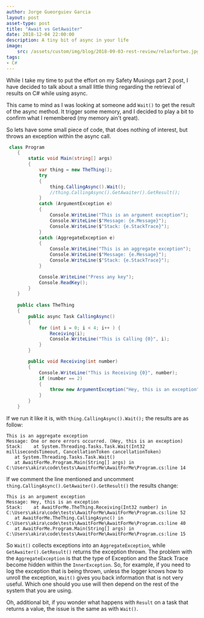 ```yaml
---
author: Jorge Gueorguiev Garcia
layout: post
asset-type: post
title: "Await vs GetAwaiter"
date: 2018-12-04 22:00:00
description: A tiny bit of async in your life
image: 
    src: /assets/custom/img/blog/2018-09-03-rest-review/relaxfortwo.jpg
tags: 
- C#
---
```


While I take my time to put the effort on my Safety Musings part 2 post, I have decided to talk about a small little thing regarding the retrieval of results on C# while using async.

This came to mind as I was looking at someone add `Wait()` to get the result of the async method. It trigger some memory, and I decided to play a bit to confirm what I remembered (my memory ain't great).

So lets have some small piece of code, that does nothing of interest, but throws an exception within the async call.

```C#
 class Program
    {
        static void Main(string[] args)
        {
            var thing = new TheThing();
            try
            {
                thing.CallingAsync().Wait();
                //thing.CallingAsync().GetAwaiter().GetResult();
            }
            catch (ArgumentException e)
            {
                Console.WriteLine("This is an argument exception");
                Console.WriteLine($"Message: {e.Message}");
                Console.WriteLine($"Stack: {e.StackTrace}");
            }
            catch (AggregateException e)
            {
                Console.WriteLine("This is an aggregate exception");
                Console.WriteLine($"Message: {e.Message}");
                Console.WriteLine($"Stack: {e.StackTrace}");
            }

            Console.WriteLine("Press any key");
            Console.ReadKey();
        }
    }
    
    public class TheThing
    {
        public async Task CallingAsync()
        {
            for (int i = 0; i < 4; i++ ) {
                Receiving(i);
                Console.WriteLine("This is Calling {0}", i);
            }
        }

        public void Receiving(int number)
        {
            Console.WriteLine("This is Receiving {0}", number);
            if (number == 2)
            {
                throw new ArgumentException("Hey, this is an exception");
            }
        }
    }
```

If we run it like it is, with `thing.CallingAsync().Wait();` the results are as follow:

```
This is an aggregate exception
Message: One or more errors occurred. (Hey, this is an exception)
Stack:    at System.Threading.Tasks.Task.Wait(Int32 millisecondsTimeout, CancellationToken cancellationToken)
   at System.Threading.Tasks.Task.Wait()
   at AwaitForMe.Program.Main(String[] args) in C:\Users\akira\code\tests\AwaitForMe\AwaitForMe\Program.cs:line 14
```

If we comment the line mentioned and uncomment `thing.CallingAsync().GetAwaiter().GetResult()` the results change:

```
This is an argument exception
Message: Hey, this is an exception
Stack:    at AwaitForMe.TheThing.Receiving(Int32 number) in C:\Users\akira\code\tests\AwaitForMe\AwaitForMe\Program.cs:line 52
   at AwaitForMe.TheThing.CallingAsync() in C:\Users\akira\code\tests\AwaitForMe\AwaitForMe\Program.cs:line 40
   at AwaitForMe.Program.Main(String[] args) in C:\Users\akira\code\tests\AwaitForMe\AwaitForMe\Program.cs:line 15
```


So `Wait()` collects exceptions into an `AggregateException`, while `GetAwaiter().GetResult()` returns the exception thrown. The problem with the `AggregateException` is that the type of Exception and the Stack Trace become hidden within the `InnerException`. So, for example, if you need to log the exception that is being thrown, unless the logger knows how to unroll the exception, `Wait()` gives you back information that is not very useful. Which one should you use will then depend on the rest of the system that you are using.

Oh, additional bit, if you wonder what happens with `Result` on a task that returns a value, the issue is the same as with `Wait()`.
